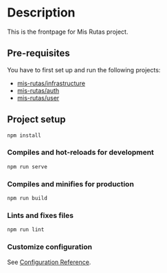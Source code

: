 # Description
This is the frontpage for Mis Rutas project.

## Pre-requisites
You have to first set up and run the following projects:

* [mis-rutas/infrastructure](https://github.com/alesanmed/misrutas-infrastructure)
* [mis-rutas/auth](https://github.com/alesanmed/misrutas-auth)
* [mis-rutas/user](https://github.com/alesanmed/misrutas-user)

## Project setup
```
npm install
```

### Compiles and hot-reloads for development
```
npm run serve
```

### Compiles and minifies for production
```
npm run build
```

### Lints and fixes files
```
npm run lint
```

### Customize configuration
See [Configuration Reference](https://cli.vuejs.org/config/).
